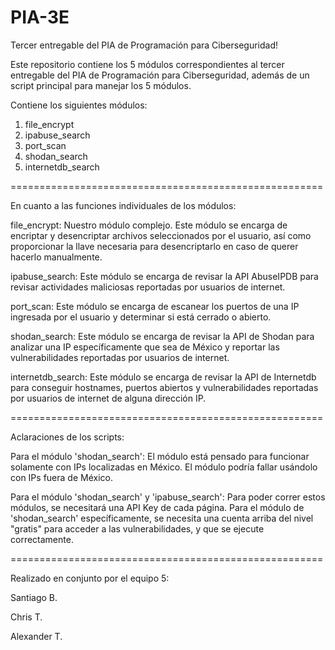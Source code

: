 # PIA-3E

Tercer entregable del PIA de Programación para Ciberseguridad!

Este repositorio contiene los 5 módulos correspondientes al tercer entregable del PIA de Programación para Ciberseguridad, además de un script principal para manejar los 5 módulos.

Contiene los siguientes módulos:

1. file_encrypt
2. ipabuse_search
3. port_scan
4. shodan_search
5. internetdb_search

======================================================

En cuanto a las funciones individuales de los módulos:

file_encrypt: Nuestro módulo complejo. Este módulo se encarga de encriptar y desencriptar archivos seleccionados por el usuario, así como proporcionar la llave necesaria para desencriptarlo en caso de querer hacerlo manualmente.

ipabuse_search: Este módulo se encarga de revisar la API AbuseIPDB para revisar actividades maliciosas reportadas por usuarios de internet.

port_scan: Este módulo se encarga de escanear los puertos de una IP ingresada por el usuario y determinar si está cerrado o abierto.

shodan_search: Este módulo se encarga de revisar la API de Shodan para analizar una IP específicamente que sea de México y reportar las vulnerabilidades reportadas por usuarios de internet. 

internetdb_search: Este módulo se encarga de revisar la API de Internetdb para conseguir hostnames, puertos abiertos y vulnerabilidades reportadas por usuarios de internet de alguna dirección IP.

======================================================

Aclaraciones de los scripts:

Para el módulo 'shodan_search': El módulo está pensado para funcionar solamente con IPs localizadas en México. El módulo podría fallar usándolo con IPs fuera de México. 

Para el módulo 'shodan_search' y 'ipabuse_search': Para poder correr estos módulos, se necesitará una API Key de cada página. Para el módulo de 'shodan_search' específicamente, se necesita una cuenta arriba del nivel "gratis" para acceder a las vulnerabilidades, y que se ejecute correctamente.

======================================================

Realizado en conjunto por el equipo 5:

Santiago B.

Chris T.

Alexander T.
